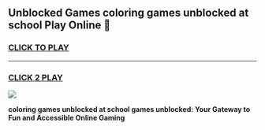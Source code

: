 
## Unblocked Games coloring games unblocked at school Play Online 👋
<h3>
<a href="https://news.freeplayer.one?title=coloring_games_unblocked_at_school&ref=17F">CLICK TO PLAY</a></h3>
<hr>

<h3>
<a href="https://news.freeplayer.one?title=coloring_games_unblocked_at_school&ref=17F">CLICK 2 PLAY</a>
  
</h3>

<a href="https://news.freeplayer.one?title=coloring_games_unblocked_at_school&ref=17F/"><img src="https://clearcache.store/games.png"></a>


**coloring games unblocked at school games unblocked: Your Gateway to Fun and Accessible Online Gaming**
